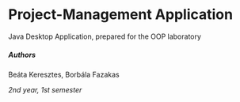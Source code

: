 # Project-Management Application
Java Desktop Application, prepared for the OOP laboratory

##### Authors
Beáta Keresztes, Borbála Fazakas

_2nd year, 1st semester_
